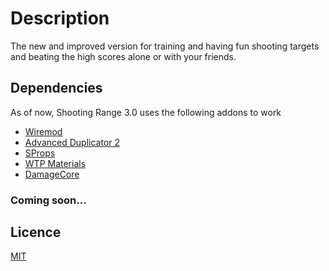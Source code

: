 # Description
The new and improved version for training and having fun shooting targets and beating the high scores alone or with your friends.

## Dependencies
As of now, Shooting Range 3.0 uses the following addons to work<br>

* [Wiremod](https://steamcommunity.com/sharedfiles/filedetails/?id=160250458)<br>
* [Advanced Duplicator 2](https://github.com/wiremod/advdupe2)<br>
* [SProps](https://steamcommunity.com/sharedfiles/filedetails/?id=173482196)<br>
* [WTP Materials](https://steamcommunity.com/sharedfiles/filedetails/?id=256056339)<br>
* [DamageCore](https://steamcommunity.com/sharedfiles/filedetails/?id=217370580)<br>

### Coming soon...

## Licence
[MIT](https://github.com/NickMBR/ShootingRange3/blob/master/LICENSE)

